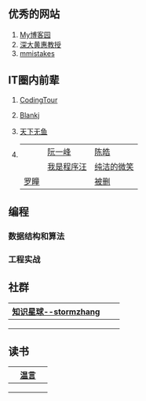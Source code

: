 ## 优秀的网站

1. [My博客园](https://www.cnblogs.com/PengLuo22/)
2. [深大黄惠教授](https://vcc.tech/~huihuang)
3. [mmistakes](https://mmistakes.github.io/minimal-mistakes/docs/quick-start-guide/)

## IT圈内前辈

1. [CodingTour](https://www.codingtour.com/)

2. [Blankj](https://blankj.com/)

3. [天下无鱼](https://shikey.com/)

4. |                                           |                                               |                                                              |
   | ----------------------------------------- | --------------------------------------------- | ------------------------------------------------------------ |
   |                                           | [阮一峰](http://www.ruanyifeng.com/home.html) | [陈皓](https://time.geekbang.org/column/article/12561)       |
   |                                           | [我是程序汪](https://b23.tv/dPDa6S)           | [纯洁的微笑](http://www.cxy521.com/)                         |
   | [罗瞳](https://www.aoyacms.com/index.php) |                                               | [被删](https://godbasin.github.io/front-end-playground/front-end-basic/) |

   

## 编程

### 数据结构和算法

### 工程实战

## 社群

| [知识星球--stormzhang](https://wx.zsxq.com/dweb2/index/group/2421112121) |      |      |
| ------------------------------------------------------------ | ---- | ---- |
|                                                              |      |      |
|                                                              |      |      |
|                                                              |      |      |

## 读书

|      | [温言](https://mp.weixin.qq.com/s/m_hycEXEswDl2vnyiTXTyg) |      |
| ---- | --------------------------------------------------------- | ---- |
|      |                                                           |      |
|      |                                                           |      |
|      |                                                           |      |

